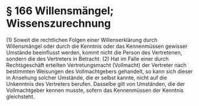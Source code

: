 # § 166 Willensmängel; Wissenszurechnung
(1) Soweit die rechtlichen Folgen einer Willenserklärung durch Willensmängel oder durch die Kenntnis oder das Kennenmüssen gewisser Umstände beeinflusst werden, kommt nicht die Person des Vertretenen, sondern die des Vertreters in Betracht.
(2) Hat im Falle einer durch Rechtsgeschäft erteilten Vertretungsmacht (Vollmacht) der Vertreter nach bestimmten Weisungen des Vollmachtgebers gehandelt, so kann sich dieser in Ansehung solcher Umstände, die er selbst kannte, nicht auf die Unkenntnis des Vertreters berufen. Dasselbe gilt von Umständen, die der Vollmachtgeber kennen musste, sofern das Kennenmüssen der Kenntnis gleichsteht.